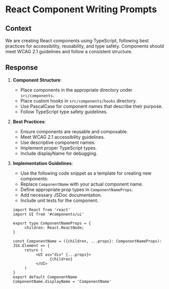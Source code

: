 # React Component Writing Prompts

## Context

We are creating React components using TypeScript, following best practices for accessibility, reusability, and type safety. Components should meet WCAG 2.1 guidelines and follow a consistent structure.

## Response

1. **Component Structure**:
    - Place components in the appropriate directory under `src/components`.
    - Place custom hooks in `src/components/hooks` directory.
    - Use PascalCase for component names that describe their purpose.
    - Follow TypeScript type safety guidelines.

2. **Best Practices**:
    - Ensure components are reusable and composable.
    - Meet WCAG 2.1 accessibility guidelines.
    - Use descriptive component names.
    - Implement proper TypeScript types.
    - Include displayName for debugging.

3. **Implementation Guidelines**:
    - Use the following code snippet as a template for creating new components:
    - Replace `ComponentName` with your actual component name.
    - Define appropriate prop types in `ComponentNameProps`.
    - Add necessary JSDoc documentation.
    - Include unit tests for the component.

    ```tsx
    import React from 'react'
    import UI from '#components/ui'

    export type ComponentNameProps = {
         children: React.ReactNode;
    }       

    const ComponentName = ({children, ...props}: ComponentNameProps): JSX.Element => {
         return (
              <UI as="div" {...props}>
                    {children}
              </UI>
         )
    }
    export default ComponentName
    ComponentName.displayName = 'ComponentName'

```

